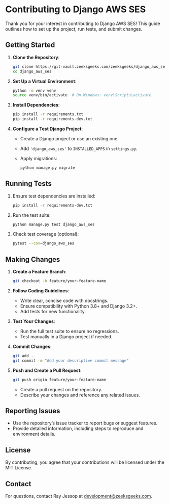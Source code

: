 # Contributing to Django AWS SES

Thank you for your interest in contributing to Django AWS SES! This guide outlines how to set up the project, run tests, and submit changes.

## Getting Started

1. **Clone the Repository**:

   ```bash
   git clone https://git-vault.zeeksgeeks.com/zeeksgeeks/django_aws_ses
   cd django_aws_ses
   ```

2. **Set Up a Virtual Environment**:

   ```bash
   python -m venv venv
   source venv/bin/activate  # On Windows: venv\Scripts\activate
   ```

3. **Install Dependencies**:

   ```bash
   pip install -r requirements.txt
   pip install -r requirements-dev.txt
   ```

4. **Configure a Test Django Project**:

   - Create a Django project or use an existing one.

   - Add `'django_aws_ses'` to `INSTALLED_APPS` in `settings.py`.

   - Apply migrations:

     ```bash
     python manage.py migrate
     ```

## Running Tests

1. Ensure test dependencies are installed:

   ```bash
   pip install -r requirements-dev.txt
   ```

2. Run the test suite:

   ```bash
   python manage.py test django_aws_ses
   ```

3. Check test coverage (optional):

   ```bash
   pytest --cov=django_aws_ses
   ```

## Making Changes

1. **Create a Feature Branch**:

   ```bash
   git checkout -b feature/your-feature-name
   ```

2. **Follow Coding Guidelines**:

   - Write clear, concise code with docstrings.
   - Ensure compatibility with Python 3.8+ and Django 3.2+.
   - Add tests for new functionality.

3. **Test Your Changes**:

   - Run the full test suite to ensure no regressions.
   - Test manually in a Django project if needed.

4. **Commit Changes**:

   ```bash
   git add .
   git commit -m "Add your descriptive commit message"
   ```

5. **Push and Create a Pull Request**:

   ```bash
   git push origin feature/your-feature-name
   ```

   - Create a pull request on the repository.
   - Describe your changes and reference any related issues.

## Reporting Issues

- Use the repository’s issue tracker to report bugs or suggest features.
- Provide detailed information, including steps to reproduce and environment details.

## License

By contributing, you agree that your contributions will be licensed under the MIT License.

## Contact

For questions, contact Ray Jessop at development@zeeksgeeks.com.